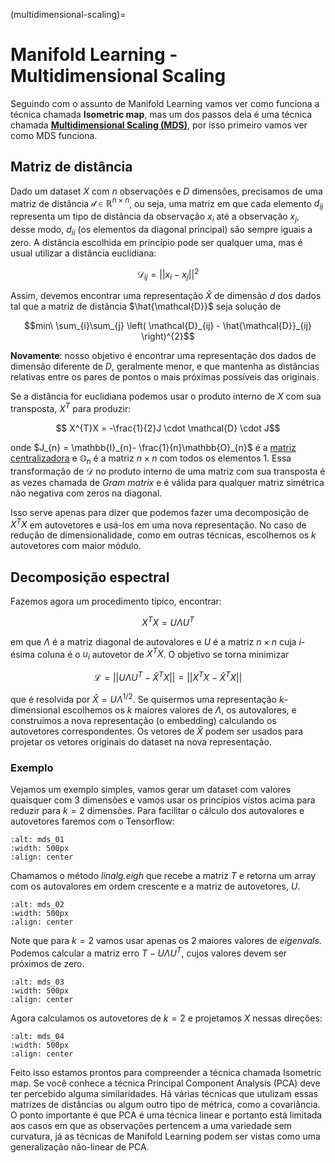(multidimensional-scaling)=
# Manifold Learning - Multidimensional Scaling

Seguindo com o assunto de Manifold Learning vamos ver como funciona a técnica chamada **Isometric map**, mas um dos passos dela é uma técnica chamada **[Multidimensional Scaling (MDS)](https://en.wikipedia.org/wiki/Multidimensional_scaling)**, por isso primeiro vamos ver como MDS funciona.

## Matriz de distância

Dado um dataset $X$ com $n$ observações e $D$ dimensões, precisamos de uma matriz de distância $\mathcal{d} \in \mathbb{R}^{n \times n}$, ou seja, uma matriz em que cada elemento $d_{ij}$ representa um tipo de distância da observação $x_{i}$ até a observação $x_{j}$, desse modo, $d_{ii}$ (os elementos da diagonal principal) são sempre iguais a zero. A distância escolhida em princípio pode ser qualquer uma, mas é usual utilizar a distância euclidiana:

$$\mathcal{D}_{ij} = \vert \vert x_{i} - x_{j} \vert \vert^{2}$$

Assim, devemos encontrar uma representação $\hat{X}$ de dimensão $d$ dos dados tal que a matriz de distância $\hat{\mathcal{D}}$ seja solução de

$$min\ \sum_{i}\sum_{j} \left( \mathcal{D}_{ij} - \hat{\mathcal{D}}_{ij}  \right)^{2}$$

**Novamente**: nosso objetivo é encontrar uma representação dos dados de dimensão diferente de $D$, geralmente menor, e que mantenha as distâncias relativas entre os pares de pontos o mais próximas possíveis das originais.

Se a distância for euclidiana podemos usar o produto interno de $X$ com sua transposta, $X^{T}$ para produzir:

$$ X^{T}X = -\frac{1}{2}J \cdot \mathcal{D} \cdot J$$

onde $J_{n} = \mathbb{I}_{n}- \frac{1}{n}\mathbb{O}_{n}$ é a [matriz centralizadora](https://en.wikipedia.org/wiki/Centering_matrix) e $\mathbb{O}_{n}$ é a matriz $n \times n$ com todos os elementos 1. Essa transformação de $\mathcal{D}$ no produto interno de uma matriz com sua transposta é as vezes chamada de *Gram matrix* e é válida para qualquer matriz simétrica não negativa com zeros na diagonal.

Isso serve apenas para dizer que podemos fazer uma decomposição de $X^{T}X$ em autovetores e usá-los em uma nova representação. No caso de redução de dimensionalidade, como em outras técnicas, escolhemos os $k$ autovetores com maior módulo.

## Decomposição espectral

Fazemos agora um procedimento típico, encontrar:

$$ X^{T}X = U \Lambda U^{T}$$

em que $\Lambda$ é a matriz diagonal de autovalores e $U$ é a matriz $n \times n$ cuja $i$-ésima coluna é o $u_{i}$ autovetor de $X^{T}X$. O objetivo se torna minimizar

$$\mathcal{L} = \vert \vert U \Lambda U^{T} - \hat{X}^{T}X \vert \vert = \vert \vert X^{T}X - \hat{X}^{T}X \vert \vert$$

que é resolvida por $\hat{X} = U \Lambda^{1/2}$. Se quisermos uma representação $k$-dimensional escolhemos os $k$ maiores valores de $\Lambda$, os autovalores, e construímos a nova representação (o embedding) calculando os autovetores correspondentes. Os vetores de $\hat{X}$ podem ser usados para projetar os vetores originais do dataset na nova representação.

### Exemplo

Vejamos um exemplo simples, vamos gerar um dataset com valores quaisquer com $3$ dimensões e vamos usar os princípios vistos acima para reduzir para $k=2$ dimensões. Para facilitar o cálculo dos autovalores e autovetores faremos com o Tensorflow:

<!-- <img src="../assets/img/mds_01.png" style="float: left; margin-right: 10px;" /> -->
```{image} ../../images/mds_01.png
:alt: mds_01
:width: 500px
:align: center
```

Chamamos o método *linalg.eigh* que recebe a matriz $T$ e retorna um array com os autovalores em ordem crescente e a matriz de autovetores, $U$.

<!-- <p><img src="../assets/img/mds_02.png" style="float: left; margin-right: 10px;" /></p><br>   -->
```{image} ../../images/mds_02.png
:alt: mds_02
:width: 500px
:align: center
```

Note que para $k=2$ vamos usar apenas os $2$ maiores valores de *eigenvals*. Podemos calcular a matriz erro $T - U \Lambda U^{T}$, cujos valores devem ser próximos de zero.

<!-- <img src="../assets/img/mds_03.png" style="float: left; margin-right: 10px;" /> -->
```{image} ../../images/mds_03.png
:alt: mds_03
:width: 500px
:align: center
```

Agora calculamos os autovetores de $k=2$ e projetamos $X$ nessas direções:

<!-- <img src="../assets/img/mds_04.png" style="float: left; margin-right: 10px;" /> -->
```{image} ../../images/mds_04.png
:alt: mds_04
:width: 500px
:align: center
```

Feito isso estamos prontos para compreender a técnica chamada Isometric map. Se você conhece a técnica Principal Component Analysis (PCA) deve ter percebido alguma similaridades. Há várias técnicas que utulizam essas matrizes de distâncias ou algum outro tipo de métrica, como a covariância. O ponto importante é que PCA é uma técnica linear e portanto está limitada aos casos em que as observações pertencem a uma variedade sem curvatura, já as técnicas de Manifold Learning podem ser vistas como uma generalização não-linear de PCA.